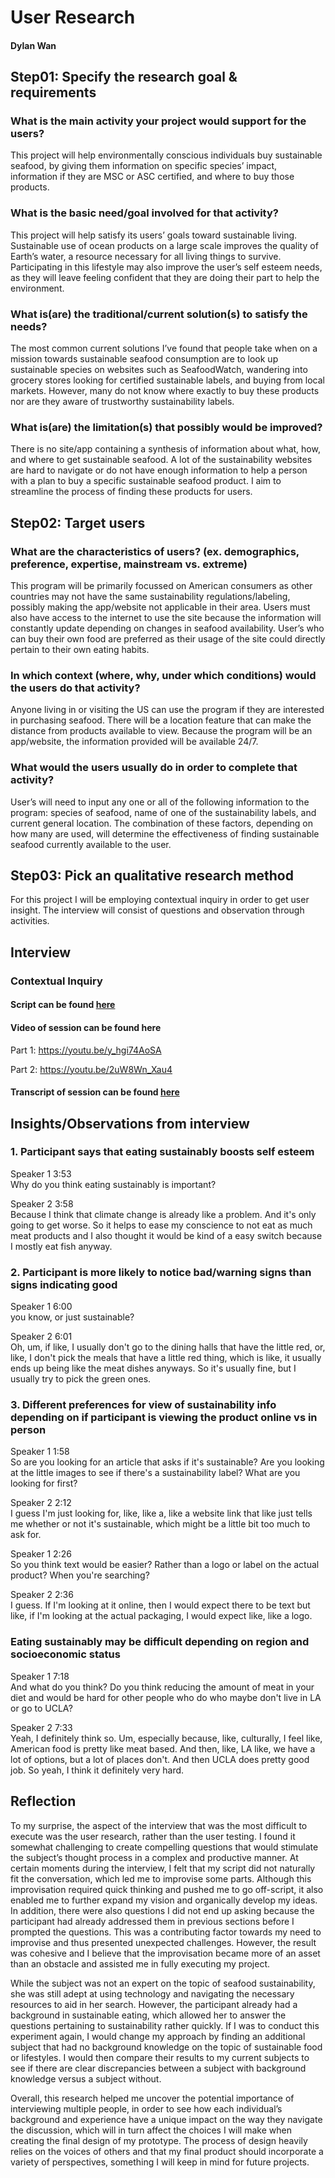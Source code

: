 # User Research 
#### Dylan Wan 

## Step01: Specify the research goal & requirements
### What is the main activity your project would support for the users?
This project will help environmentally conscious individuals buy sustainable seafood, by giving them information on specific species’ impact, information if they are MSC or ASC certified, and where to buy those products. 

### What is the basic need/goal involved for that activity? 
This project will help satisfy its users’ goals toward sustainable living. Sustainable use of ocean products on a large scale improves the quality of Earth’s water, a resource necessary for all living things to survive. Participating in this lifestyle may also improve the user’s self esteem needs, as they will leave feeling confident that they are doing their part to help the environment.


### What is(are) the traditional/current solution(s) to satisfy the needs?
The most common current solutions I’ve found that people take when on a mission towards sustainable seafood consumption are to look up sustainable species on websites such as SeafoodWatch, wandering into grocery stores looking for certified sustainable labels, and buying from local markets. However, many do not know where exactly to buy these products nor are they aware of trustworthy sustainability labels.

### What is(are) the limitation(s) that possibly would be improved?
There is no site/app containing a synthesis of information about what, how, and where to get sustainable seafood. A lot of the sustainability websites are hard to navigate or do not have enough information to help a person with a plan to buy a specific sustainable seafood product. I aim to streamline the process of finding these products for users.

## Step02: Target users
### What are the characteristics of users? (ex. demographics, preference, expertise, mainstream vs. extreme)
This program will be primarily focussed on American consumers as other countries may not have the same sustainability regulations/labeling, possibly making the app/website not applicable in their area. Users must also have access to the internet to use the site because the information will constantly update depending on changes in seafood availability. User’s who can buy their own food are preferred as their usage of the site could directly pertain to their own eating habits.

### In which context (where, why, under which conditions) would the users do that activity? 
Anyone living in or visiting the US can use the program if they are interested in purchasing seafood. There will be a location feature that can make the distance from products available to view. Because the program will be an app/website, the information provided will be available 24/7.

### What would the users usually do in order to complete that activity? 
User’s will need to input any one or all of the following information to the program: species of seafood, name of one of the sustainability labels, and current general location. The combination of these factors, depending on how many are used, will determine the effectiveness of finding sustainable seafood currently available to the user.

## Step03: Pick an qualitative research method
For this project I will be employing contextual inquiry in order to get user insight. The interview will consist of questions and observation through activities.

## Interview
### Contextual Inquiry
#### Script can be found [here]( https://docs.google.com/document/d/1taRKfZp3HiXjlxu6ijHSexmpDp-hKpGJyeS7tLhyEgc/edit?usp=sharing )
#### Video of session can be found here 
Part 1: https://youtu.be/y_hgi74AoSA

Part 2: https://youtu.be/2uW8Wn_Xau4
#### Transcript of session can be found [here](https://docs.google.com/document/d/18lXfWbrFdW_mZqZLWIDspRLAUE6ZpPk1rcjUpFmgROo/edit?usp=sharing)

## Insights/Observations from interview

### 1. Participant says that eating sustainably boosts self esteem 
Speaker 1 3:53  
Why do you think eating sustainably is important?

Speaker 2  3:58  
Because I think that climate change is already like a problem. And it's only going to get worse. So it helps to ease my conscience to not eat as much meat products and I also thought it would be kind of a easy switch because I mostly eat fish anyway. 

### 2. Participant is more likely to notice bad/warning signs than signs indicating good
Speaker 1  6:00  
you know, or just sustainable? 

Speaker 2  6:01  
Oh, um, if like, I usually don't go to the dining halls that have the little red, or, like, I don't pick the meals that have a little red thing, which is like, it usually ends up being like the meat dishes anyways. So it's usually fine, but I usually try to pick the green ones.

### 3. Different preferences for view of sustainability info depending on if participant is viewing the product online vs in person 
Speaker 1  1:58  
So are you looking for an article that asks if it's sustainable? Are you looking at the little images to see if there's a sustainability label? What are you looking for first?

Speaker 2  2:12  
I guess I'm just looking for, like, like a, like a website link that like just tells me whether or not it's sustainable, which might be a little bit too much to ask for.

Speaker 1  2:26  
So you think text would be easier? Rather than a logo or label on the actual product? When you're searching?

Speaker 2  2:36  
I guess. If I'm looking at it online, then I would expect there to be text but like, if I'm looking at the actual packaging, I would expect like, like a logo.

### Eating sustainably may be difficult depending on region and socioeconomic status 
Speaker 1  7:18  
And what do you think? Do you think reducing the amount of meat in your diet and would be hard for other people who do who maybe don't live in LA or go to UCLA?

Speaker 2  7:33  
Yeah, I definitely think so. Um, especially because, like, culturally, I feel like, American food is pretty like meat based. And then, like, LA like, we have a lot of options, but a lot of places don't. And then UCLA does pretty good job. So yeah, I think it definitely very hard.

## Reflection
To my surprise, the aspect of the interview that was the most difficult to execute was the user research, rather than the user testing. I found it somewhat challenging to create compelling questions that would stimulate the subject’s thought process in a complex and productive manner. At certain moments during the interview, I felt that my script did not naturally fit the conversation, which led me to improvise some parts. Although this improvisation required quick thinking and pushed me to go off-script, it also enabled me to further expand my vision and organically develop my ideas. In addition, there were also questions I did not end up asking because the participant had already addressed them in previous sections before I prompted the questions. This was a contributing factor towards my need to improvise and thus presented unexpected challenges. However, the result was cohesive and I believe that the improvisation became more of an asset than an obstacle and assisted me in fully executing my project. 

While the subject was not an expert on the topic of seafood sustainability, she was still adept at using technology and navigating the necessary resources to aid in her search. However, the participant already had a background in sustainable eating, which allowed her to answer the questions pertaining to sustainability rather quickly. If I was to conduct this experiment again, I would change my approach by finding an additional subject that had no background knowledge on the topic of sustainable food or lifestyles. I would then compare their results to my current subjects to see if there are clear discrepancies between a subject with background knowledge versus a subject without. 

Overall, this research helped me uncover the potential importance of interviewing multiple people, in order to see how each individual’s background and experience have a unique impact on the way they navigate the discussion, which will in turn affect the choices I will make when creating the final design of my prototype. The process of design heavily relies on the voices of others and that my final product should incorporate a variety of perspectives, something I will keep in mind for future projects.











